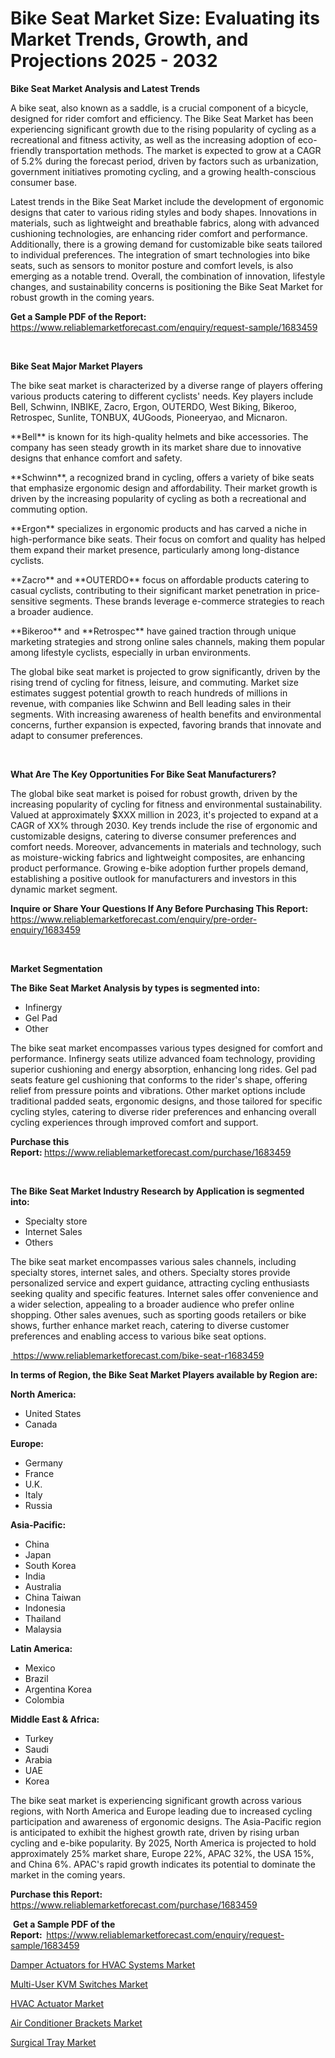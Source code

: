 <p><h1>Bike Seat Market Size: Evaluating its Market Trends, Growth, and Projections 2025 - 2032</h1></p><p><strong>Bike Seat Market Analysis and Latest Trends</strong></p>
<p><p>A bike seat, also known as a saddle, is a crucial component of a bicycle, designed for rider comfort and efficiency. The Bike Seat Market has been experiencing significant growth due to the rising popularity of cycling as a recreational and fitness activity, as well as the increasing adoption of eco-friendly transportation methods. The market is expected to grow at a CAGR of 5.2% during the forecast period, driven by factors such as urbanization, government initiatives promoting cycling, and a growing health-conscious consumer base.</p><p>Latest trends in the Bike Seat Market include the development of ergonomic designs that cater to various riding styles and body shapes. Innovations in materials, such as lightweight and breathable fabrics, along with advanced cushioning technologies, are enhancing rider comfort and performance. Additionally, there is a growing demand for customizable bike seats tailored to individual preferences. The integration of smart technologies into bike seats, such as sensors to monitor posture and comfort levels, is also emerging as a notable trend. Overall, the combination of innovation, lifestyle changes, and sustainability concerns is positioning the Bike Seat Market for robust growth in the coming years.</p></p>
<p><strong>Get a Sample PDF of the Report:&nbsp;</strong> <a href="https://www.reliablemarketforecast.com/enquiry/request-sample/1683459?utm_campaign=1842&utm_medium=2&utm_source=Github&utm_content=ia&utm_term=26032025&utm_id=bike-seat">https://www.reliablemarketforecast.com/enquiry/request-sample/1683459</a></p>
<p>&nbsp;</p>
<p><strong>Bike Seat Major Market Players</strong></p>
<p><p>The bike seat market is characterized by a diverse range of players offering various products catering to different cyclists' needs. Key players include Bell, Schwinn, INBIKE, Zacro, Ergon, OUTERDO, West Biking, Bikeroo, Retrospec, Sunlite, TONBUX, 4UGoods, Pioneeryao, and Micnaron.</p><p>**Bell** is known for its high-quality helmets and bike accessories. The company has seen steady growth in its market share due to innovative designs that enhance comfort and safety. </p><p>**Schwinn**, a recognized brand in cycling, offers a variety of bike seats that emphasize ergonomic design and affordability. Their market growth is driven by the increasing popularity of cycling as both a recreational and commuting option.</p><p>**Ergon** specializes in ergonomic products and has carved a niche in high-performance bike seats. Their focus on comfort and quality has helped them expand their market presence, particularly among long-distance cyclists.</p><p>**Zacro** and **OUTERDO** focus on affordable products catering to casual cyclists, contributing to their significant market penetration in price-sensitive segments. These brands leverage e-commerce strategies to reach a broader audience.</p><p>**Bikeroo** and **Retrospec** have gained traction through unique marketing strategies and strong online sales channels, making them popular among lifestyle cyclists, especially in urban environments.</p><p>The global bike seat market is projected to grow significantly, driven by the rising trend of cycling for fitness, leisure, and commuting. Market size estimates suggest potential growth to reach hundreds of millions in revenue, with companies like Schwinn and Bell leading sales in their segments. With increasing awareness of health benefits and environmental concerns, further expansion is expected, favoring brands that innovate and adapt to consumer preferences.</p></p>
<p>&nbsp;</p>
<p><strong>What Are The Key Opportunities For Bike Seat Manufacturers?</strong></p>
<p><p>The global bike seat market is poised for robust growth, driven by the increasing popularity of cycling for fitness and environmental sustainability. Valued at approximately $XXX million in 2023, it's projected to expand at a CAGR of XX% through 2030. Key trends include the rise of ergonomic and customizable designs, catering to diverse consumer preferences and comfort needs. Moreover, advancements in materials and technology, such as moisture-wicking fabrics and lightweight composites, are enhancing product performance. Growing e-bike adoption further propels demand, establishing a positive outlook for manufacturers and investors in this dynamic market segment.</p></p>
<p><strong>Inquire or Share Your Questions If Any Before Purchasing This Report:</strong> <a href="https://www.reliablemarketforecast.com/enquiry/pre-order-enquiry/1683459?utm_campaign=1842&utm_medium=2&utm_source=Github&utm_content=ia&utm_term=26032025&utm_id=bike-seat">https://www.reliablemarketforecast.com/enquiry/pre-order-enquiry/1683459</a></p>
<p>&nbsp;</p>
<p><strong>Market Segmentation</strong></p>
<p><strong>The Bike Seat Market Analysis by types is segmented into:</strong></p>
<p><ul><li>Infinergy</li><li>Gel Pad</li><li>Other</li></ul></p>
<p><p>The bike seat market encompasses various types designed for comfort and performance. Infinergy seats utilize advanced foam technology, providing superior cushioning and energy absorption, enhancing long rides. Gel pad seats feature gel cushioning that conforms to the rider's shape, offering relief from pressure points and vibrations. Other market options include traditional padded seats, ergonomic designs, and those tailored for specific cycling styles, catering to diverse rider preferences and enhancing overall cycling experiences through improved comfort and support.</p></p>
<p><strong>Purchase this Report:&nbsp;</strong><a href="https://www.reliablemarketforecast.com/purchase/1683459?utm_campaign=1842&utm_medium=2&utm_source=Github&utm_content=ia&utm_term=26032025&utm_id=bike-seat">https://www.reliablemarketforecast.com/purchase/1683459</a></p>
<p>&nbsp;</p>
<p><strong>The Bike Seat Market Industry Research by Application is segmented into:</strong></p>
<p><ul><li>Specialty store</li><li>Internet Sales</li><li>Others</li></ul></p>
<p><p>The bike seat market encompasses various sales channels, including specialty stores, internet sales, and others. Specialty stores provide personalized service and expert guidance, attracting cycling enthusiasts seeking quality and specific features. Internet sales offer convenience and a wider selection, appealing to a broader audience who prefer online shopping. Other sales avenues, such as sporting goods retailers or bike shows, further enhance market reach, catering to diverse customer preferences and enabling access to various bike seat options.</p></p>
<p><a href="https://www.reliablemarketforecast.com/bike-seat-r1683459?utm_campaign=1842&utm_medium=2&utm_source=Github&utm_content=ia&utm_term=26032025&utm_id=bike-seat">&nbsp;https://www.reliablemarketforecast.com/bike-seat-r1683459</a></p>
<p><strong>In terms of Region, the Bike Seat Market Players available by Region are:</strong></p>
<p>
    <p> <strong> North America: </strong>
        <ul>
            <li>United States</li>
            <li>Canada</li>
        </ul>
        </p> 
    <p> <strong> Europe: </strong>
        <ul>
            <li>Germany</li>
            <li>France</li>
            <li>U.K.</li>
            <li>Italy</li>
            <li>Russia</li>
        </ul>
        </p> 
    <p> <strong> Asia-Pacific: </strong>
        <ul>
            <li>China</li>
            <li>Japan</li>
            <li>South Korea</li>
            <li>India</li>
            <li>Australia</li>
            <li>China Taiwan</li>
            <li>Indonesia</li>
            <li>Thailand</li>
            <li>Malaysia</li>
        </ul>
        </p> 
    <p> <strong> Latin America: </strong>
        <ul>
            <li>Mexico</li>
            <li>Brazil</li>
            <li>Argentina Korea</li>
            <li>Colombia</li>
        </ul>
        </p> 
    <p> <strong> Middle East & Africa: </strong>
        <ul>
            <li>Turkey</li>
            <li>Saudi</li>
            <li>Arabia</li>
            <li>UAE</li>
            <li>Korea</li>
        </ul>
    </p>
    </p>
<p><p>The bike seat market is experiencing significant growth across various regions, with North America and Europe leading due to increased cycling participation and awareness of ergonomic designs. The Asia-Pacific region is anticipated to exhibit the highest growth rate, driven by rising urban cycling and e-bike popularity. By 2025, North America is projected to hold approximately 25% market share, Europe 22%, APAC 32%, the USA 15%, and China 6%. APAC's rapid growth indicates its potential to dominate the market in the coming years.</p></p>
<p><strong>Purchase this Report: </strong><a href="https://www.reliablemarketforecast.com/purchase/1683459?utm_campaign=1842&utm_medium=2&utm_source=Github&utm_content=ia&utm_term=26032025&utm_id=bike-seat">https://www.reliablemarketforecast.com/purchase/1683459</a></p>
<p>&nbsp;<strong>Get a Sample PDF of the Report:&nbsp;&nbsp;</strong><a href="https://www.reliablemarketforecast.com/enquiry/request-sample/1683459?utm_campaign=1842&utm_medium=2&utm_source=Github&utm_content=ia&utm_term=26032025&utm_id=bike-seat">https://www.reliablemarketforecast.com/enquiry/request-sample/1683459</a></p>
<p><strong></strong></p>
<p><p><a href="https://github.com/heinslakey2x/Market-Research-Report-List-1/blob/main/damper-actuators-for-hvac-systems-market.md?utm_campaign=1842&utm_medium=2&utm_source=Github&utm_content=ia&utm_term=26032025&utm_id=bike-seat">Damper Actuators for HVAC Systems Market</a></p><p><a href="https://github.com/mronmizoe/Market-Research-Report-List-1/blob/main/multi-user-kvm-switches-market.md?utm_campaign=1842&utm_medium=2&utm_source=Github&utm_content=ia&utm_term=26032025&utm_id=bike-seat">Multi-User KVM Switches Market</a></p><p><a href="https://github.com/makzzochil/Market-Research-Report-List-1/blob/main/hvac-actuator-market.md?utm_campaign=1842&utm_medium=2&utm_source=Github&utm_content=ia&utm_term=26032025&utm_id=bike-seat">HVAC Actuator Market</a></p><p><a href="https://github.com/hayasiorover/Market-Research-Report-List-1/blob/main/air-conditioner-brackets-market.md?utm_campaign=1842&utm_medium=2&utm_source=Github&utm_content=ia&utm_term=26032025&utm_id=bike-seat">Air Conditioner Brackets Market</a></p><p><a href="https://github.com/gitfwelday/Market-Research-Report-List-1/blob/main/surgical-tray-market.md?utm_campaign=1842&utm_medium=2&utm_source=Github&utm_content=ia&utm_term=26032025&utm_id=bike-seat">Surgical Tray Market</a></p></p>